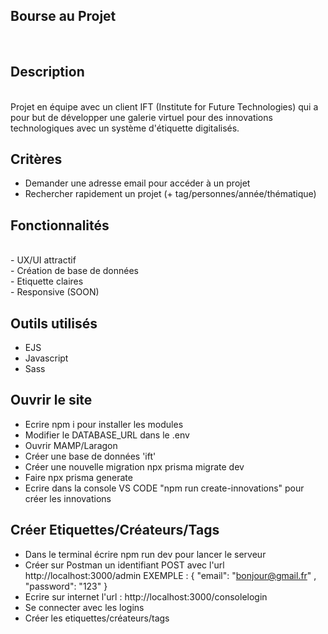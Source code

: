 ## Bourse au Projet

<br/>

## Description

<br />
Projet en équipe avec un client IFT (Institute for Future Technologies) qui a pour but de développer une galerie virtuel pour des innovations technologiques avec un système d'étiquette digitalisés.
<br/>

## Critères
- Demander une adresse email pour accéder à un projet
- Rechercher rapidement un projet (+ tag/personnes/année/thématique)

## Fonctionnalités

<br />
- UX/UI attractif
<br/>
- Création de base de données
<br/>
- Etiquette claires
<br/>
- Responsive (SOON)

## Outils utilisés

-   EJS
-   Javascript
-   Sass

## Ouvrir le site

-   Ecrire npm i pour installer les modules
-   Modifier le DATABASE_URL dans le .env
-   Ouvrir MAMP/Laragon
-   Créer une base de données 'ift'
-   Créer une nouvelle migration npx prisma migrate dev
-   Faire npx prisma generate
-   Ecrire dans la console VS CODE "npm run create-innovations" pour créer les innovations

## Créer Etiquettes/Créateurs/Tags

-   Dans le terminal écrire npm run dev pour lancer le serveur
-   Créer sur Postman un identifiant POST avec l'url http://localhost:3000/admin
    EXEMPLE :
    {
    "email": "bonjour@gmail.fr" ,
    "password": "123"
    }
-   Ecrire sur internet l'url : http://localhost:3000/consolelogin
-   Se connecter avec les logins
-   Créer les etiquettes/créateurs/tags
